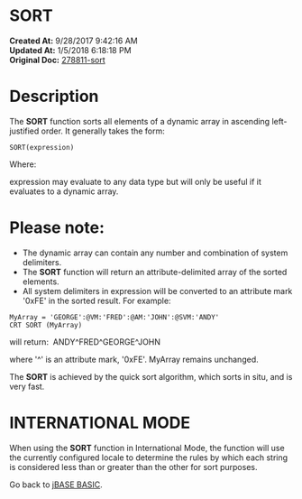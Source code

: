 # SORT

**Created At:** 9/28/2017 9:42:16 AM  
**Updated At:** 1/5/2018 6:18:18 PM  
**Original Doc:** [278811-sort](https://docs.jbase.com/36868-jbase-basic/278811-sort)  


# Description

The **SORT** function sorts all elements of a dynamic array in ascending left-justified order. It generally takes the form:

```
SORT(expression)
```

Where:

expression may evaluate to any data type but will only be useful if it evaluates to a dynamic array.

# Please note:

- The dynamic array can contain any number and combination of system delimiters.
- The **SORT** function will return an attribute-delimited array of the sorted elements.
- All system delimiters in expression will be converted to an attribute mark '0xFE' in the sorted result. For example:


```
MyArray = 'GEORGE':@VM:'FRED':@AM:'JOHN':@SVM:'ANDY'
CRT SORT (MyArray)
```

will return:  ANDY^FRED^GEORGE^JOHN

where '^' is an attribute mark, '0xFE'. MyArray remains unchanged.

The **SORT** is achieved by the quick sort algorithm, which sorts in situ, and is very fast.

# **INTERNATIONAL MODE**

When using the **SORT** function in International Mode, the function will use the currently configured locale to determine the rules by which each string is considered less than or greater than the other for sort purposes.



Go back to [jBASE BASIC](263498-jbase-basic).
